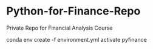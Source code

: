 # Python-for-Finance-Repo
Private Repo for Financial Analysis Course


conda env create -f environment.yml
activate pyfinance